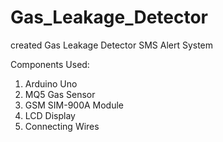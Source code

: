 # Gas_Leakage_Detector

created Gas Leakage Detector SMS Alert System

Components Used:
1) Arduino Uno
2) MQ5 Gas Sensor
3) GSM SIM-900A Module
4) LCD Display
5) Connecting Wires
